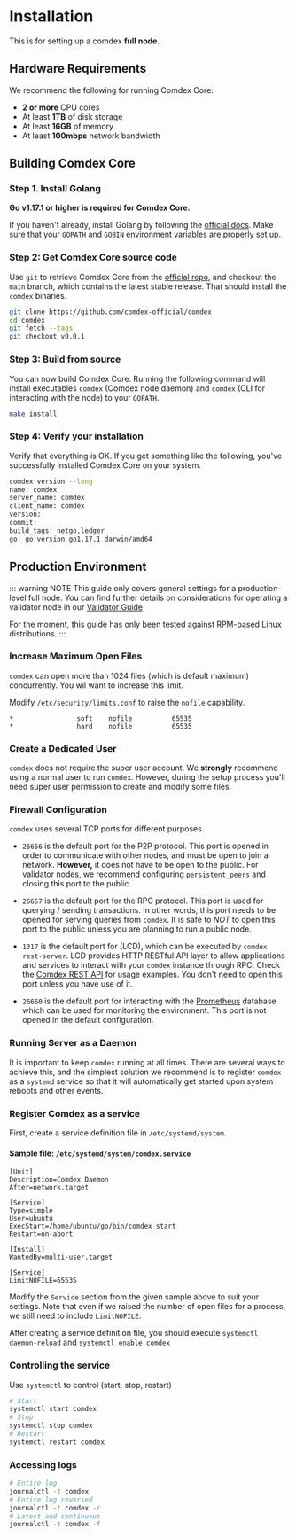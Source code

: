 # Installation

This is for setting up a comdex **full node**.

## Hardware Requirements

We recommend the following for running Comdex Core:

- **2 or more** CPU cores
- At least **1TB** of disk storage
- At least **16GB** of memory
- At least **100mbps** network bandwidth

## Building Comdex Core

### Step 1. Install Golang

**Go v1.17.1 or higher is required for Comdex Core.**

If you haven't already, install Golang by following the [official docs](https://golang.org/doc/install). Make sure that your `GOPATH` and `GOBIN` environment variables are properly set up.

### Step 2: Get Comdex Core source code

Use `git` to retrieve Comdex Core from the [official repo](https://github.com/comdex-official/comdex/), and checkout the `main` branch, which contains the latest stable release. That should install the `comdex` binaries.

```bash
git clone https://github.com/comdex-official/comdex
cd comdex
git fetch --tags
git checkout v0.0.1
```

### Step 3: Build from source

You can now build Comdex Core. Running the following command will install executables `comdex` (Comdex node daemon) and `comdex` (CLI for interacting with the node) to your `GOPATH`.

```bash
make install
```

### Step 4: Verify your installation

Verify that everything is OK. If you get something like the following, you've successfully installed Comdex Core on your system.

```bash
comdex version --long
name: comdex
server_name: comdex
client_name: comdex
version: 
commit: 
build_tags: netgo,ledger
go: go version go1.17.1 darwin/amd64
```

## Production Environment

::: warning NOTE
This guide only covers general settings for a production-level full node. You can find further details on considerations for operating a validator node in our [Validator Guide](Validator_Guide.md)

For the moment, this guide has only been tested against RPM-based Linux distributions. 
:::


### Increase Maximum Open Files

`comdex` can open more than 1024 files (which is default maximum) concurrently.
You wil want to increase this limit.

Modify `/etc/security/limits.conf` to raise the `nofile` capability.

```
*                soft    nofile          65535
*                hard    nofile          65535
```

### Create a Dedicated User

`comdex` does not require the super user account. We **strongly** recommend using a normal user to run `comdex`. However, during the setup process you'll need super user permission to create and modify some files.

### Firewall Configuration

`comdex` uses several TCP ports for different purposes.

- `26656` is the default port for the P2P protocol. This port is opened in order to communicate with other nodes, and must be open to join a network. **However,** it does not have to be open to the public. For validator nodes, we recommend configuring `persistent_peers` and closing this port to the public.

- `26657` is the default port for the RPC protocol. This port is used for querying / sending transactions. In other words, this port needs to be opened for serving queries from `comdex`. It is safe to _NOT_ to open this port to the public unless you are planning to run a public node.

- `1317` is the default port for (LCD), which can be executed by `comdex rest-server`. LCD provides HTTP RESTful API layer to allow applications and services to interact with your `comdex` instance through RPC. Check the [Comdex REST API]() for usage examples. You don't need to open this port unless you have use of it.

- `26660` is the default port for interacting with the [Prometheus](https://prometheus.io) database which can be used for monitoring the environment. This port is not opened in the default configuration.

### Running Server as a Daemon

It is important to keep `comdex` running at all times. There are several ways to achieve this, and the simplest solution we recommend is to register `comdex` as a `systemd` service so that it will automatically get started upon system reboots and other events.

### Register Comdex as a service

First, create a service definition file in `/etc/systemd/system`.

#### Sample file: `/etc/systemd/system/comdex.service`

```
[Unit]
Description=Comdex Daemon
After=network.target

[Service]
Type=simple
User=ubuntu
ExecStart=/home/ubuntu/go/bin/comdex start
Restart=on-abort

[Install]
WantedBy=multi-user.target

[Service]
LimitNOFILE=65535
```

Modify the `Service` section from the given sample above to suit your settings.
Note that even if we raised the number of open files for a process, we still need to include `LimitNOFILE`.

After creating a service definition file, you should execute `systemctl daemon-reload` and `systemctl enable comdex`

### Controlling the service

Use `systemctl` to control (start, stop, restart)

```bash
# Start
systemctl start comdex
# Stop
systemctl stop comdex
# Restart
systemctl restart comdex
```

### Accessing logs

```bash
# Entire log
journalctl -t comdex
# Entire log reversed
journalctl -t comdex -r
# Latest and continuous
journalctl -t comdex -f
```
